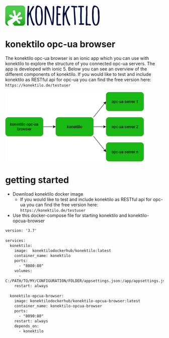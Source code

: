 ![](graphics/konektilo-logo-readme.png)
# konektilo opc-ua browser
The konektilo opc-ua browser is an ionic app which you can use with konektilo to explore the structure of you connected opc-ua servers.
The app is developed with ionic 5.
Below you can see an overview of the different components of konektilo.
If you would like to test and include konektilo as RESTful api for opc-ua you can find the free version here: ```https://konektilo.de/testuser```

![alt text](graphics/konektilo-opcua-browser.png "konektilo opcua browser overview")

# getting started
* Download konektilo docker image
    * If you would like to test and include konektilo as RESTful api for opc-ua you can find the free version here: ```https://konektilo.de/testuser```
* Use this docker-compose file for starting konektilo and konektilo-opcua-browser
```
version: '3.7'

services:
  konektilo:
    image:  konektilodockerhub/konektilo:latest
    container_name: konektilo
    ports:
      - "8080:80"
    volumes:
      - C:/PATH/TO/MY/CONFIGURATION/FOLDER/appsettings.json:/app/appsettings.json
    restart: always

  konektilo-opcua-browser:
    image: konektilodockerhub/konektilo-opcua-browser:latest
    container_name: konektilo-opcua-browser
    ports:
      - "8090:80"
    restart: always
    depends_on:
      - konektilo
```
